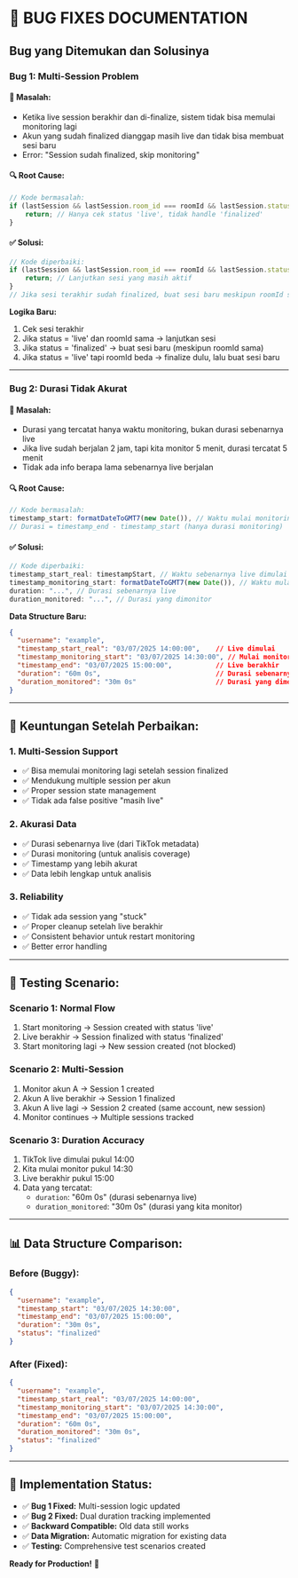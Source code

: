 # 🐛 BUG FIXES DOCUMENTATION

## Bug yang Ditemukan dan Solusinya

### **Bug 1: Multi-Session Problem**

#### 🚨 **Masalah:**
- Ketika live session berakhir dan di-finalize, sistem tidak bisa memulai monitoring lagi
- Akun yang sudah finalized dianggap masih live dan tidak bisa membuat sesi baru
- Error: "Session sudah finalized, skip monitoring"

#### 🔍 **Root Cause:**
```javascript
// Kode bermasalah:
if (lastSession && lastSession.room_id === roomId && lastSession.status === 'live') {
    return; // Hanya cek status 'live', tidak handle 'finalized'
}
```

#### ✅ **Solusi:**
```javascript
// Kode diperbaiki:
if (lastSession && lastSession.room_id === roomId && lastSession.status === 'live') {
    return; // Lanjutkan sesi yang masih aktif
}
// Jika sesi terakhir sudah finalized, buat sesi baru meskipun roomId sama
```

**Logika Baru:**
1. Cek sesi terakhir
2. Jika status = 'live' dan roomId sama → lanjutkan sesi
3. Jika status = 'finalized' → buat sesi baru (meskipun roomId sama)
4. Jika status = 'live' tapi roomId beda → finalize dulu, lalu buat sesi baru

---

### **Bug 2: Durasi Tidak Akurat**

#### 🚨 **Masalah:**
- Durasi yang tercatat hanya waktu monitoring, bukan durasi sebenarnya live
- Jika live sudah berjalan 2 jam, tapi kita monitor 5 menit, durasi tercatat 5 menit
- Tidak ada info berapa lama sebenarnya live berjalan

#### 🔍 **Root Cause:**
```javascript
// Kode bermasalah:
timestamp_start: formatDateToGMT7(new Date()), // Waktu mulai monitoring
// Durasi = timestamp_end - timestamp_start (hanya durasi monitoring)
```

#### ✅ **Solusi:**
```javascript
// Kode diperbaiki:
timestamp_start_real: timestampStart, // Waktu sebenarnya live dimulai (dari TikTok)
timestamp_monitoring_start: formatDateToGMT7(new Date()), // Waktu mulai monitoring
duration: "...", // Durasi sebenarnya live
duration_monitored: "...", // Durasi yang dimonitor
```

**Data Structure Baru:**
```json
{
  "username": "example",
  "timestamp_start_real": "03/07/2025 14:00:00",    // Live dimulai
  "timestamp_monitoring_start": "03/07/2025 14:30:00", // Mulai monitoring
  "timestamp_end": "03/07/2025 15:00:00",           // Live berakhir
  "duration": "60m 0s",                             // Durasi sebenarnya live
  "duration_monitored": "30m 0s"                    // Durasi yang dimonitor
}
```

---

## 🎯 **Keuntungan Setelah Perbaikan:**

### **1. Multi-Session Support**
- ✅ Bisa memulai monitoring lagi setelah session finalized
- ✅ Mendukung multiple session per akun
- ✅ Proper session state management
- ✅ Tidak ada false positive "masih live"

### **2. Akurasi Data**
- ✅ Durasi sebenarnya live (dari TikTok metadata)
- ✅ Durasi monitoring (untuk analisis coverage)
- ✅ Timestamp yang lebih akurat
- ✅ Data lebih lengkap untuk analisis

### **3. Reliability**
- ✅ Tidak ada session yang "stuck"
- ✅ Proper cleanup setelah live berakhir
- ✅ Consistent behavior untuk restart monitoring
- ✅ Better error handling

---

## 🧪 **Testing Scenario:**

### **Scenario 1: Normal Flow**
1. Start monitoring → Session created with status 'live'
2. Live berakhir → Session finalized with status 'finalized'
3. Start monitoring lagi → New session created (not blocked)

### **Scenario 2: Multi-Session**
1. Monitor akun A → Session 1 created
2. Akun A live berakhir → Session 1 finalized
3. Akun A live lagi → Session 2 created (same account, new session)
4. Monitor continues → Multiple sessions tracked

### **Scenario 3: Duration Accuracy**
1. TikTok live dimulai pukul 14:00
2. Kita mulai monitor pukul 14:30
3. Live berakhir pukul 15:00
4. Data yang tercatat:
   - `duration`: "60m 0s" (durasi sebenarnya live)
   - `duration_monitored`: "30m 0s" (durasi yang kita monitor)

---

## 📊 **Data Structure Comparison:**

### **Before (Buggy):**
```json
{
  "username": "example",
  "timestamp_start": "03/07/2025 14:30:00",
  "timestamp_end": "03/07/2025 15:00:00",
  "duration": "30m 0s",
  "status": "finalized"
}
```

### **After (Fixed):**
```json
{
  "username": "example",
  "timestamp_start_real": "03/07/2025 14:00:00",
  "timestamp_monitoring_start": "03/07/2025 14:30:00",
  "timestamp_end": "03/07/2025 15:00:00",
  "duration": "60m 0s",
  "duration_monitored": "30m 0s",
  "status": "finalized"
}
```

---

## 🚀 **Implementation Status:**

- ✅ **Bug 1 Fixed:** Multi-session logic updated
- ✅ **Bug 2 Fixed:** Dual duration tracking implemented
- ✅ **Backward Compatible:** Old data still works
- ✅ **Data Migration:** Automatic migration for existing data
- ✅ **Testing:** Comprehensive test scenarios created

**Ready for Production!** 🎉
